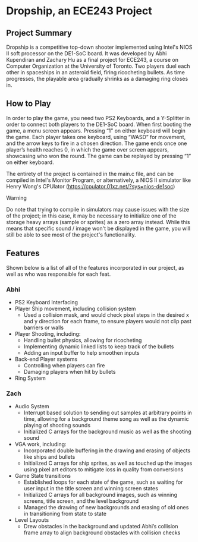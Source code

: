 # Dropship, an ECE243 Project

## Project Summary

Dropship is a competitive top-down shooter implemented using Intel's NIOS II soft processor on the DE1-SoC board. It was
developed by Abhi Kupendiran and Zachary Hu as a final project for ECE243, a course on Computer Organization at the 
University of Toronto. Two players duel each other in spaceships in an asteroid field, firing ricocheting bullets. As
time progresses, the playable area gradually shrinks as a damaging ring closes in. 

## How to Play

In order to play the game, you need two PS2 Keyboards, and a Y-Splitter in order to connect both players to the DE1-SoC
board. When first booting the game, a menu screen appears. Pressing “1” on either keyboard will begin the game. Each player
takes one keyboard, using “WASD” for movement, and the arrow keys to fire in a chosen direction. The game ends once one
player’s health reaches 0, in which the game over screen appears, showcasing who won the round. The game can be replayed
by pressing “1” on either keyboard.

The entirety of the project is contained in the main.c file, and can be compiled in Intel's Monitor Program, or
alternatively, a NIOS II simulator like Henry Wong's CPUlator (https://cpulator.01xz.net/?sys=nios-de1soc) 

> [!WARNING]
> Do note that trying to compile in simulators may cause issues with the size of the project; in this case, it may be
> necessary to initialize one of the storage heavy arrays (sample or sprites) as a zero array instead. While this means
> that specific sound / image won't be displayed in the game, you will still be able to see most of the project's functionality.

## Features

Shown below is a list of all of the features incorporated in our project, as well as who was responsible for each feat.

### Abhi
- PS2 Keyboard Interfacing
- Player Ship movement, including collision system
  - Used a collision mask, and would check pixel steps in the desired x and y direction for each frame, to ensure
    players would not clip past barriers or walls
- Player Shooting, including:
  - Handling bullet physics, allowing for ricocheting 
  - Implementing dynamic linked lists to keep track of the bullets
  - Adding an input buffer to help smoothen inputs
- Back-end Player systems
  - Controlling when players can fire
  - Damaging players when hit by bullets
- Ring System

### Zach
- Audio System
  - Interrupt based solution to sending out samples at arbitrary points in time, allowing for a background theme song as
    well as the dynamic playing of shooting sounds
  - Initialized C arrays for the background music as well as the shooting sound
- VGA work, including:
  - Incorporated double buffering in the drawing and erasing of objects like ships and bullets
  - Initialized C arrays for ship sprites, as well as touched up the images using pixel art editors to mitigate loss in
    quality from conversions
- Game State transitions
  - Established loops for each state of the game, such as waiting for user input in the title screen and winning screen
    states
  - Initialized C arrays for all background images, such as winning screens, title screen, and the level background
  - Managed the drawing of new backgrounds and erasing of old ones in transitioning from state to state
- Level Layouts
  - Drew obstacles in the background and updated Abhi’s collision frame array to align background obstacles with collision
    checks
